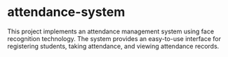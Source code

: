 # attendance-system
This project implements an attendance management system using face recognition technology. The system provides an easy-to-use interface for registering students, taking attendance, and viewing attendance records.
